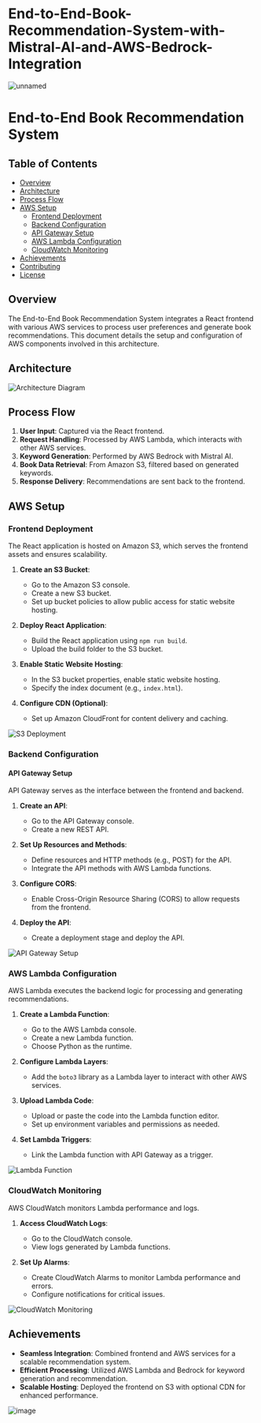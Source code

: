 # End-to-End-Book-Recommendation-System-with-Mistral-AI-and-AWS-Bedrock-Integration
![unnamed](https://github.com/user-attachments/assets/18fb097c-81a0-4ba3-a08c-eea23503acd5)

# **End-to-End Book Recommendation System**

## **Table of Contents**
- [Overview](#overview)
- [Architecture](#architecture)
- [Process Flow](#process-flow)
- [AWS Setup](#aws-setup)
  - [Frontend Deployment](#frontend-deployment)
  - [Backend Configuration](#backend-configuration)
  - [API Gateway Setup](#api-gateway-setup)
  - [AWS Lambda Configuration](#aws-lambda-configuration)
  - [CloudWatch Monitoring](#cloudwatch-monitoring)
- [Achievements](#achievements)
- [Contributing](#contributing)
- [License](#license)

## **Overview**
The End-to-End Book Recommendation System integrates a React frontend with various AWS services to process user preferences and generate book recommendations. This document details the setup and configuration of AWS components involved in this architecture.

## **Architecture**
![Architecture Diagram](![image](https://github.com/user-attachments/assets/1a08705f-2074-4df3-94dc-4be0e1e2069b)) <!-- Add an architecture diagram showing AWS components and their interactions -->

## **Process Flow**
1. **User Input**: Captured via the React frontend.
2. **Request Handling**: Processed by AWS Lambda, which interacts with other AWS services.
3. **Keyword Generation**: Performed by AWS Bedrock with Mistral AI.
4. **Book Data Retrieval**: From Amazon S3, filtered based on generated keywords.
5. **Response Delivery**: Recommendations are sent back to the frontend.

## **AWS Setup**

### **Frontend Deployment**
The React application is hosted on Amazon S3, which serves the frontend assets and ensures scalability.

1. **Create an S3 Bucket**:
   - Go to the Amazon S3 console.
   - Create a new S3 bucket.
   - Set up bucket policies to allow public access for static website hosting.

2. **Deploy React Application**:
   - Build the React application using `npm run build`.
   - Upload the build folder to the S3 bucket.

3. **Enable Static Website Hosting**:
   - In the S3 bucket properties, enable static website hosting.
   - Specify the index document (e.g., `index.html`).

4. **Configure CDN (Optional)**:
   - Set up Amazon CloudFront for content delivery and caching.

![S3 Deployment](![image](https://github.com/user-attachments/assets/303e5cff-e65d-491b-aa1d-edd695b6c187)
) <!-- Add an image of the S3 bucket configuration and CloudFront setup -->

### **Backend Configuration**

#### **API Gateway Setup**
API Gateway serves as the interface between the frontend and backend.

1. **Create an API**:
   - Go to the API Gateway console.
   - Create a new REST API.

2. **Set Up Resources and Methods**:
   - Define resources and HTTP methods (e.g., POST) for the API.
   - Integrate the API methods with AWS Lambda functions.

3. **Configure CORS**:
   - Enable Cross-Origin Resource Sharing (CORS) to allow requests from the frontend.

4. **Deploy the API**:
   - Create a deployment stage and deploy the API.

![API Gateway Setup](![image](https://github.com/user-attachments/assets/4d9bcd9e-6d71-4f72-ba23-91015293a0f8)
) <!-- Add an image of the API Gateway configuration and deployment -->

### **AWS Lambda Configuration**
AWS Lambda executes the backend logic for processing and generating recommendations.

1. **Create a Lambda Function**:
   - Go to the AWS Lambda console.
   - Create a new Lambda function.
   - Choose Python as the runtime.

2. **Configure Lambda Layers**:
   - Add the `boto3` library as a Lambda layer to interact with other AWS services.

3. **Upload Lambda Code**:
   - Upload or paste the code into the Lambda function editor.
   - Set up environment variables and permissions as needed.

4. **Set Lambda Triggers**:
   - Link the Lambda function with API Gateway as a trigger.

![Lambda Function](![image](https://github.com/user-attachments/assets/27560a33-1890-441e-a468-0a903aa1717d)) <!-- Add an image of the Lambda function configuration and code editor -->

### **CloudWatch Monitoring**
AWS CloudWatch monitors Lambda performance and logs.

1. **Access CloudWatch Logs**:
   - Go to the CloudWatch console.
   - View logs generated by Lambda functions.

2. **Set Up Alarms**:
   - Create CloudWatch Alarms to monitor Lambda performance and errors.
   - Configure notifications for critical issues.

![CloudWatch Monitoring](![image](https://github.com/user-attachments/assets/b930c3d0-9c07-4948-aa75-a72089d05cc2)
) <!-- Add an image of the CloudWatch dashboard showing logs and alarms -->

## **Achievements**
- **Seamless Integration**: Combined frontend and AWS services for a scalable recommendation system.
- **Efficient Processing**: Utilized AWS Lambda and Bedrock for keyword generation and recommendation.
- **Scalable Hosting**: Deployed the frontend on S3 with optional CDN for enhanced performance.

![image](https://github.com/user-attachments/assets/63b101f7-5d2b-4c64-b483-c6719b93e99c)


